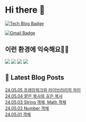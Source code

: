 # Hi there 👋

[![Tech Blog Badge](http://img.shields.io/badge/tistory-black?style=flat-square&logo=Tistory&link=https://codingpracticenote.tistory.com/)](https://codingpracticenote.tistory.com/)
	
[![Gmail Badge](https://img.shields.io/badge/Gmail-d14836?style=flat-square&logo=Gmail&logoColor=white&link=mailto:tkdrnr1215@gmail.com)](mailto:tkdrnr1215@gmail.com)

## 이런 환경에 익숙해요✍🏼

<img src="https://img.shields.io/badge/CSS3-1572B6?style=flat-square&logo=CSS3&logoColor=white"/> </t>
<img src="https://img.shields.io/badge/HTML5-E34F26?style=flat-square&logo=HTML5&logoColor=white"/> 
<img src="https://img.shields.io/badge/JavaScript-F7DF1E?style=flat-square&logo=JavaScript&logoColor=white"/>
<img src="https://img.shields.io/badge/TypeScript-3178C6?style=flat-square&logo=TypeScript&logoColor=white"/>

## 📕 Latest Blog Posts

<a href=https://codingpracticenote.tistory.com/200>24.05.05 프레임워크와 라이브러리의 차이</a></br><a href=https://codingpracticenote.tistory.com/199>24.05.04 얕은 복사와 깊은 복사</a></br><a href=https://codingpracticenote.tistory.com/198>24.05.03 String 객체, Math 객체</a></br><a href=https://codingpracticenote.tistory.com/197>24.05.02 Number 객체</a></br><a href=https://codingpracticenote.tistory.com/196>24.05.01 객체</a></br>